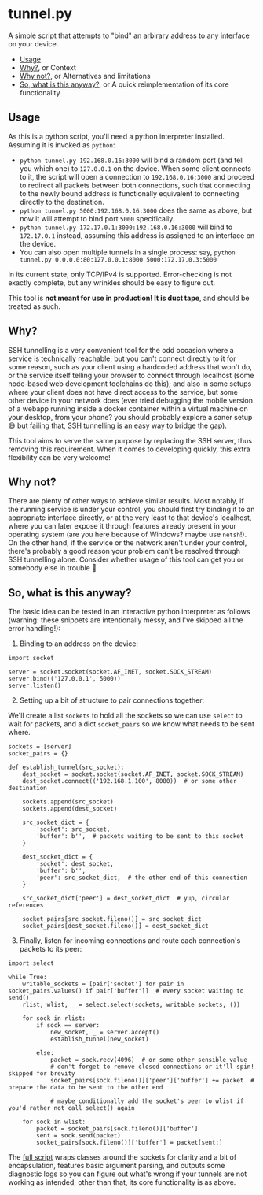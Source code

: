 # tunnel.py

A simple script that attempts to "bind" an arbirary address to any interface on your device.

- [Usage](#usage)
- [Why?](#why), or Context
- [Why not?](#why-not), or Alternatives and limitations
- [So, what is this anyway?](#so-what-is-this-anyway), or A quick reimplementation of its core functionality

## Usage

As this is a python script, you'll need a python interpreter installed. Assuming it is invoked as `python`:

- `python tunnel.py 192.168.0.16:3000` will bind a random port (and tell you which one) to `127.0.0.1` on the device. When some client connects to it, the script will open a connection to `192.168.0.16:3000` and proceed to redirect all packets between both connections, such that connecting to the newly bound address is functionally equivalent to connecting directly to the destination.
- `python tunnel.py 5000:192.168.0.16:3000` does the same as above, but now it will attempt to bind port `5000` specifically.
- `python tunnel.py 172.17.0.1:3000:192.168.0.16:3000` will bind to `172.17.0.1` instead, assuming this address is assigned to an interface on the device.
- You can also open multiple tunnels in a single process: say, `python tunnel.py 0.0.0.0:80:127.0.0.1:8000 5000:172.17.0.3:5000`

In its current state, only TCP/IPv4 is supported. Error-checking is not exactly complete, but any wrinkles should be easy to figure out.

This tool is **not meant for use in production! It is duct tape**, and should be treated as such.

## Why?

SSH tunnelling is a very convenient tool for the odd occasion where a service is technically reachable, but you can't connect directly to it for some reason, such as your client using a hardcoded address that won't do, or the service itself telling your browser to connect through localhost (some node-based web development toolchains do this); and also in some setups where your client does not have direct access to the service, but some other device in your network does (ever tried debugging the mobile version of a webapp running inside a docker container within a virtual machine on your desktop, from your phone? you should probably explore a saner setup 😅 but failing that, SSH tunnelling is an easy way to bridge the gap).

This tool aims to serve the same purpose by replacing the SSH server, thus removing this requirement. When it comes to developing quickly, this extra flexibility can be very welcome!

## Why not?

There are plenty of other ways to achieve similar results. Most notably, if the running service is under your control, you should first try binding it to an appropriate interface directly, or at the very least to that device's localhost, where you can later expose it through features already present in your operating system (are you here because of Windows? maybe use `netsh`!). On the other hand, if the service or the network aren't under your control, there's probably a good reason your problem can't be resolved through SSH tunnelling alone. Consider whether usage of this tool can get you or somebody else in trouble 👀

## So, what is this anyway?

The basic idea can be tested in an interactive python interpreter as follows (warning: these snippets are intentionally messy, and I've skipped all the error handling!):

1. Binding to an address on the device:

```python3
import socket

server = socket.socket(socket.AF_INET, socket.SOCK_STREAM)
server.bind(('127.0.0.1', 5000))
server.listen()
```

2. Setting up a bit of structure to pair connections together:

We'll create a list `sockets` to hold all the sockets so we can use `select` to wait for packets, and a dict `socket_pairs` so we know what needs to be sent where.

```python3
sockets = [server]
socket_pairs = {}

def establish_tunnel(src_socket):
    dest_socket = socket.socket(socket.AF_INET, socket.SOCK_STREAM)
    dest_socket.connect(('192.168.1.100', 8080))  # or some other destination

    sockets.append(src_socket)
    sockets.append(dest_socket)

    src_socket_dict = {
        'socket': src_socket,
        'buffer': b'',  # packets waiting to be sent to this socket
    }

    dest_socket_dict = {
        'socket': dest_socket,
        'buffer': b'',
        'peer': src_socket_dict,  # the other end of this connection
    }

    src_socket_dict['peer'] = dest_socket_dict  # yup, circular references

    socket_pairs[src_socket.fileno()] = src_socket_dict
    socket_pairs[dest_socket.fileno()] = dest_socket_dict
```

3. Finally, listen for incoming connections and route each connection's packets to its peer:

```python3
import select

while True:
    writable_sockets = [pair['socket'] for pair in socket_pairs.values() if pair['buffer']]  # every socket waiting to send()
    rlist, wlist, _ = select.select(sockets, writable_sockets, ())

    for sock in rlist:
        if sock == server:
            new_socket, _ = server.accept()
            establish_tunnel(new_socket)

        else:
            packet = sock.recv(4096)  # or some other sensible value
            # don't forget to remove closed connections or it'll spin! skipped for brevity
            socket_pairs[sock.fileno()]['peer']['buffer'] += packet  # prepare the data to be sent to the other end

            # maybe conditionally add the socket's peer to wlist if you'd rather not call select() again

    for sock in wlist:
        packet = socket_pairs[sock.fileno()]['buffer']
        sent = sock.send(packet)
        socket_pairs[sock.fileno()]['buffer'] = packet[sent:]
```

The [full script](tunnel.py) wraps classes around the sockets for clarity and a bit of encapsulation, features basic argument parsing, and outputs some diagnostic logs so you can figure out what's wrong if your tunnels are not working as intended; other than that, its core functionality is as above.
